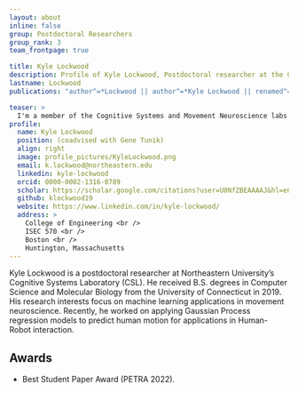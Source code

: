 ```yaml
---
layout: about
inline: false
group: Postdoctoral Researchers
group_rank: 3
team_frontpage: true

title: Kyle Lockwood
description: Profile of Kyle Lockwood, Postdoctoral researcher at the Cognitive Systems Lab
lastname: Lockwood
publications: "author^=*Lockwood || author^=*Kyle Lockwood || renamed^=*Kyle Lockwood"

teaser: >
  I'm a member of the Cognitive Systems and Movement Neuroscience labs at Northeastern University where I apply machine learning approaches to problems in movement neuroscience. I enjoy tennis, skiing, and 3D animation!
profile:
  name: Kyle Lockwood
  position: (coadvised with Gene Tunik)
  align: right
  image: profile_pictures/KyleLockwood.png
  email: k.lockwood@northeastern.edu
  linkedin: kyle-lockwood
  orcid: 0000-0002-1316-0789
  scholar: https://scholar.google.com/citations?user=U0NfZBEAAAAJ&hl=en&oi=ao
  github: klockwood19
  website: https://www.linkedin.com/in/kyle-lockwood/
  address: >
    College of Engineering <br />
    ISEC 570 <br />
    Boston <br />
    Huntington, Massachusetts
---
```


Kyle Lockwood is a postdoctoral researcher at Northeastern University’s Cognitive Systems Laboratory (CSL). He received B.S. degrees in Computer Science and Molecular Biology from the University of Connecticut in 2019. His research interests focus on machine learning applications in movement neuroscience. Recently, he worked on applying Gaussian Process regression models to predict human motion for applications in Human-Robot interaction.

## Awards

- Best Student Paper Award (PETRA 2022).
